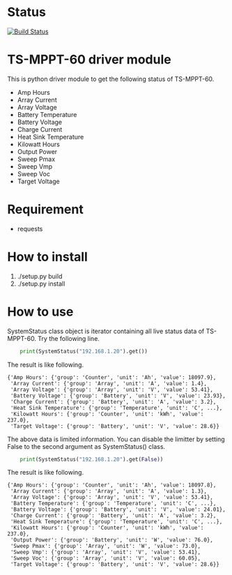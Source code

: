 # Status

[![Build Status](https://travis-ci.org/dodo5522/tsmppt60_driver.svg)](https://travis-ci.org/dodo5522/tsmppt60_driver)

# TS-MPPT-60 driver module

This is python driver module to get the following status of TS-MPPT-60.

* Amp Hours
* Array Current
* Array Voltage
* Battery Temperature
* Battery Voltage
* Charge Current
* Heat Sink Temperature
* Kilowatt Hours
* Output Power
* Sweep Pmax
* Sweep Vmp
* Sweep Voc
* Target Voltage

# Requirement

* requests

# How to install

1. ./setup.py build
2. ./setup.py install

# How to use

SystemStatus class object is iterator containing all live status data of TS-MPPT-60. Try the following line.

```python
    print(SystemStatus("192.168.1.20").get())
```

The result is like following.

```
{'Amp Hours': {'group': 'Counter', 'unit': 'Ah', 'value': 18097.9},
 'Array Current': {'group': 'Array', 'unit': 'A', 'value': 1.4},
 'Array Voltage': {'group': 'Array', 'unit': 'V', 'value': 53.41},
 'Battery Voltage': {'group': 'Battery', 'unit': 'V', 'value': 23.93},
 'Charge Current': {'group': 'Battery', 'unit': 'A', 'value': 3.2},
 'Heat Sink Temperature': {'group': 'Temperature', 'unit': 'C', ...},
 'Kilowatt Hours': {'group': 'Counter', 'unit': 'kWh', 'value': 237.0},
 'Target Voltage': {'group': 'Battery', 'unit': 'V', 'value': 28.6}}
```

The above data is limited information. You can disable the limitter by setting False to the second argument as SystemStatus() class.

```python
    print(SystemStatus("192.168.1.20").get(False))
```

The result is like following.

```
{'Amp Hours': {'group': 'Counter', 'unit': 'Ah', 'value': 18097.8},
 'Array Current': {'group': 'Array', 'unit': 'A', 'value': 1.3},
 'Array Voltage': {'group': 'Array', 'unit': 'V', 'value': 53.41},
 'Battery Temperature': {'group': 'Temperature', 'unit': 'C', ...},
 'Battery Voltage': {'group': 'Battery', 'unit': 'V', 'value': 24.01},
 'Charge Current': {'group': 'Battery', 'unit': 'A', 'value': 3.2},
 'Heat Sink Temperature': {'group': 'Temperature', 'unit': 'C', ...},
 'Kilowatt Hours': {'group': 'Counter', 'unit': 'kWh', 'value': 237.0},
 'Output Power': {'group': 'Battery', 'unit': 'W', 'value': 76.0},
 'Sweep Pmax': {'group': 'Array', 'unit': 'W', 'value': 73.0},
 'Sweep Vmp': {'group': 'Array', 'unit': 'V', 'value': 53.41},
 'Sweep Voc': {'group': 'Array', 'unit': 'V', 'value': 60.05},
 'Target Voltage': {'group': 'Battery', 'unit': 'V', 'value': 28.6}}
```
